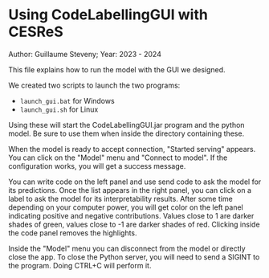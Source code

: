 # Using CodeLabellingGUI with CESReS

Author: Guillaume Steveny; 
Year: 2023 - 2024

This file explains how to run the model with the GUI we designed.

We created two scripts to launch the two programs:
- `launch_gui.bat` for Windows
- `launch_gui.sh` for Linux

Using these will start the CodeLabellingGUI.jar program and the python model.
Be sure to use them when inside the directory containing these.

When the model is ready to accept connection, "Started serving" appears.
You can click on the "Model" menu and "Connect to model".
If the configuration works, you will get a success message.

You can write code on the left panel and use send code to ask the model for its predictions.
Once the list appears in the right panel, you can click on a label to ask the model for its interpretability results.
After some time depending on your computer power, you will get color on the left panel indicating positive and negative contributions.
Values close to 1 are darker shades of green, values close to -1 are darker shades of red.
Clicking inside the code panel removes the highlights.

Inside the "Model" menu you can disconnect from the model or directly close the app.
To close the Python server, you will need to send a SIGINT to the program.
Doing CTRL+C will perform it.